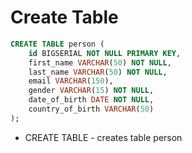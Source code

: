 # Create Table

```sql
CREATE TABLE person (
	id BIGSERIAL NOT NULL PRIMARY KEY,
	first_name VARCHAR(50) NOT NULL,
	last_name VARCHAR(50) NOT NULL,
	email VARCHAR(150),
	gender VARCHAR(15) NOT NULL,
	date_of_birth DATE NOT NULL,
	country_of_birth VARCHAR(50)
);
```

- CREATE TABLE - creates table person
